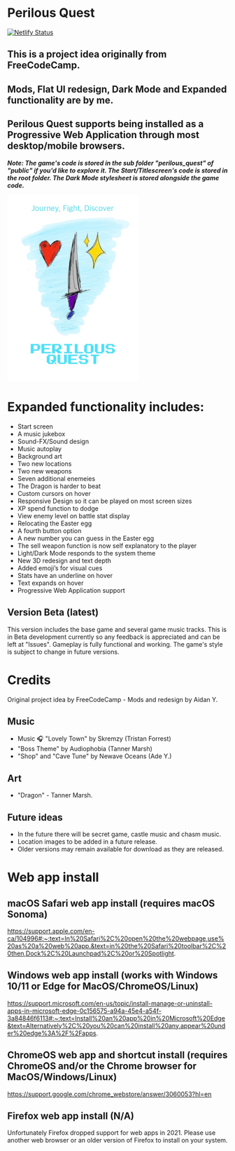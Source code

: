 # Perilous Quest

[![Netlify Status](https://api.netlify.com/api/v1/badges/f312c3e8-98b6-4e22-ac50-3296bf34db80/deploy-status)](https://app.netlify.com/sites/perilous-quest/deploys)

## This is a project idea originally from FreeCodeCamp. 
## Mods, Flat UI redesign, Dark Mode and Expanded functionality are by me.
## Perilous Quest supports being installed as a Progressive Web Application through most desktop/mobile browsers.

<i><b>
Note: The game's code is stored in the sub folder "perilous_quest" of "public" if you'd like to explore it. The Start/Titlescreen's code is stored in the root folder. The Dark Mode stylesheet is stored alongside the game code.
</b></i>

<img src="https://raw.githubusercontent.com/aidan-yip/dragon_slayer/main/public/pq_poster.jpg?raw=true" alt="Perilous Quest poster" width="300"/>
  
# Expanded functionality includes: 
<ul>
  <li>Start screen</li> 
  <li>A music jukebox</li> 
  <li>Sound-FX/Sound design</li> 
  <li>Music autoplay</li>
  <li>Background art</li>
  <li>Two new locations</li>
  <li>Two new weapons</li>
  <li>Seven additional enemeies</li>
  <li>The Dragon is harder to beat</li>
  <li>Custom cursors on hover</li>
  <li>Responsive Design so it can be played on most screen sizes</li>
  <li>XP spend function to dodge</li>
  <li>View enemy level on battle stat display</li>
  <li>Relocating the Easter egg</li>
  <li>A fourth button option</li>
  <li>A new number you can guess in the Easter egg</li>
  <li>The sell weapon function is now self explanatory to the player</li>
  <li>Light/Dark Mode responds to the system theme</li>
  <li>New 3D redesign and text depth</li>
  <li>Added emoji’s for visual cues</li>
  <li>Stats have an underline on hover</li>
  <li>Text expands on hover</li>
  <li>Progressive Web Application support</li>
</ul>

## Version Beta (latest)

This version includes the base game and several game music tracks. This is in Beta development currently so any feedback is appreciated and can be left at "Issues". Gameplay is fully functional and working. The game's style is subject to change in future versions.

# Credits

Original project idea by FreeCodeCamp - Mods and redesign by Aidan Y.

## Music
<ul>
<li>Music 🎧 "Lovely Town" by  Skremzy (Tristan Forrest)</li> 
<li>"Boss Theme" by Audiophobia (Tanner Marsh)</li>
<li>"Shop" and "Cave Tune" by Newave Oceans (Ade Y.)</li>
</ul>

## Art
<ul>
<li>"Dragon" - Tanner Marsh.</li>
</ul>

## Future ideas

<ul>
<li>In the future there will be secret game, castle music and chasm music.</li> 
  
<li>Location images to be added in a future release.</li>

<li>Older versions may remain available for download as they are released.</li>
</ul>

# Web app install

## macOS Safari web app install (requires macOS Sonoma)

https://support.apple.com/en-ca/104996#:~:text=In%20Safari%2C%20open%20the%20webpage,use%20as%20a%20web%20app.&text=in%20the%20Safari%20toolbar%2C%20then,Dock%2C%20Launchpad%2C%20or%20Spotlight.

## Windows web app install (works with Windows 10/11 or Edge for MacOS/ChromeOS/Linux)

https://support.microsoft.com/en-us/topic/install-manage-or-uninstall-apps-in-microsoft-edge-0c156575-a94a-45e4-a54f-3a84846f6113#:~:text=Install%20an%20app%20in%20Microsoft%20Edge&text=Alternatively%2C%20you%20can%20install%20any,appear%20under%20edge%3A%2F%2Fapps.

## ChromeOS web app and shortcut install (requires ChromeOS and/or the Chrome browser for MacOS/Windows/Linux)

https://support.google.com/chrome_webstore/answer/3060053?hl=en

## Firefox web app install (N/A)

Unfortunately Firefox dropped support for web apps in 2021. Please use another web browser or an older version of Firefox to install on your system.

